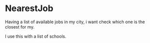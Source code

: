 # NearestJob
Having a list of available jobs in my city, i want check which one is the closest for my.   

I use this with a list of schools.
